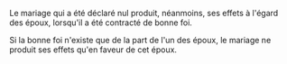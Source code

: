   
 Le mariage qui a été déclaré nul produit, néanmoins, ses effets à l'égard des époux, lorsqu'il a été contracté de bonne foi.  

  
 Si la bonne foi n'existe que de la part de l'un des époux, le mariage ne produit ses effets qu'en faveur de cet époux.  
